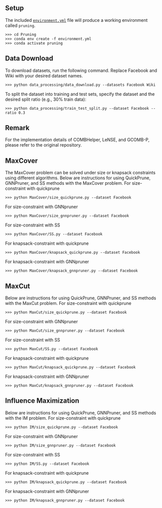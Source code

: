 ## Setup

The included [``environment.yml``](environment.yml) file will produce a working environment called ``pruning``.



    >>> cd Pruning
    >>> conda env create -f environment.yml 
    >>> conda activate pruning


## Data Download

To download datasets, run the following command. Replace Facebook and Wiki with your desired dataset names.

    >>> python data_processing/data_download.py --datasets Facebook Wiki

To split the dataset into training and test sets, specify the dataset and the desired split ratio (e.g., 30% train data):

    >>> python data_processing/train_test_split.py --dataset Facebook --ratio 0.3 


## Remark 

For the implementation details of COMBHelper, LeNSE, and GCOMB-P, please refer to the original repository.


## MaxCover

The MaxCover problem can be solved under size or knapsack constraints using different algorithms. Below are instructions for using QuickPrune, GNNPruner, and SS methods with the MaxCover problem. 
For size-constraint with quickprune

    >>> python MaxCover/size_quickprune.py --dataset Facebook 

For size-constraint with GNNpruner

    >>> python MaxCover/size_gnnpruner.py --dataset Facebook
    
For size-constraint with SS

    >>> python MaxCover/SS.py --dataset Facebook

For knapsack-constraint with quickprune

    >>> python MaxCover/knapsack_quickprune.py --dataset Facebook 

For knapsack-constraint with GNNpruner

    >>> python MaxCover/knapsack_gnnpruner.py --dataset Facebook

## MaxCut

Below are instructions for using QuickPrune, GNNPruner, and SS methods with the MaxCut problem. 
For size-constraint with quickprune

    >>> python MaxCut/size_quickprune.py --dataset Facebook 

For size-constraint with GNNpruner

    >>> python MaxCut/size_gnnpruner.py --dataset Facebook
    
For size-constraint with SS

    >>> python MaxCut/SS.py --dataset Facebook

For knapsack-constraint with quickprune

    >>> python MaxCut/knapsack_quickprune.py --dataset Facebook 

For knapsack-constraint with GNNpruner

    >>> python MaxCut/knapsack_gnnpruner.py --dataset Facebook


## Influence Maximization

Below are instructions for using QuickPrune, GNNPruner, and SS methods with the IM problem. 
For size-constraint with quickprune

    >>> python IM/size_quickprune.py --dataset Facebook 

For size-constraint with GNNpruner

    >>> python IM/size_gnnpruner.py --dataset Facebook
    
For size-constraint with SS

    >>> python IM/SS.py --dataset Facebook

For knapsack-constraint with quickprune

    >>> python IM/knapsack_quickprune.py --dataset Facebook 

For knapsack-constraint with GNNpruner

    >>> python IM/knapsack_gnnpruner.py --dataset Facebook